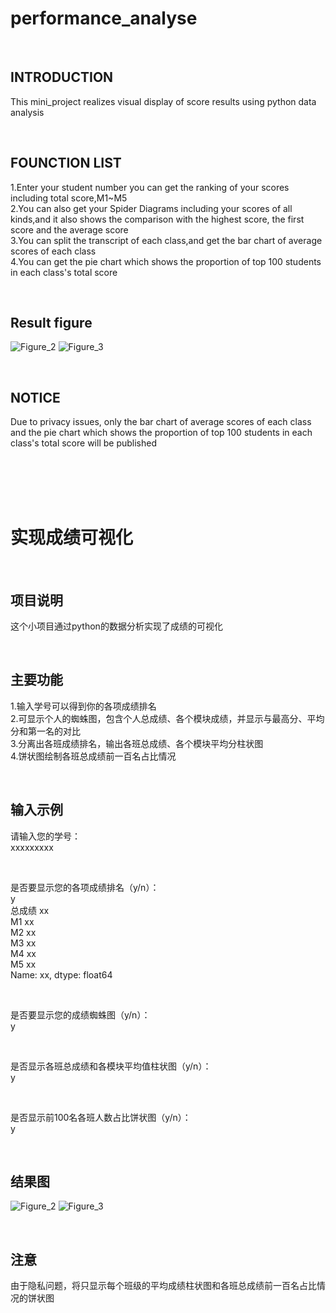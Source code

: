 # performance_analyse

<br/>

## INTRODUCTION
This mini_project realizes visual display of score results using python data analysis

<br/>

## FOUNCTION LIST
1.Enter your student number you can get the ranking of your scores including total score,M1~M5 <br/>
2.You can also get your Spider Diagrams including your scores of all kinds,and it also shows the comparison with the highest score, the first score and the average score <br/>
3.You can split the transcript of each class,and get the bar chart of average scores of each class <br/>
4.You can get the pie chart which shows the proportion of top 100 students in each class's total score <br/>

<br/>

## Result figure
![Figure_2](https://user-images.githubusercontent.com/77818748/201010843-51f5ab59-aeb0-47d6-81a5-4922fa0a61d3.png)
![Figure_3](https://user-images.githubusercontent.com/77818748/201010876-9a25b29d-3d5e-4b18-b582-f6ff33203323.png)

<br/>

## NOTICE
Due to privacy issues, only the bar chart of average scores of each class and the pie chart which shows the proportion of top 100 students in each class's total score will be published

 
 <br/>
 
 <br/>
 
 <br/>
 
 <br/>
 
# 实现成绩可视化

<br/>

## 项目说明

 这个小项目通过python的数据分析实现了成绩的可视化

<br/>

## 主要功能
1.输入学号可以得到你的各项成绩排名 <br/>
2.可显示个人的蜘蛛图，包含个人总成绩、各个模块成绩，并显示与最高分、平均分和第一名的对比 <br/>
3.分离出各班成绩排名，输出各班总成绩、各个模块平均分柱状图 <br/>
4.饼状图绘制各班总成绩前一百名占比情况 <br/>
 
 <br/>

## 输入示例

请输入您的学号：  <br/>
xxxxxxxxx  <br/>

<br/>

是否要显示您的各项成绩排名（y/n）： <br/>
y  <br/>
总成绩 xx    <br/>
M1      xx   <br/>
M2      xx   <br/>
M3      xx   <br/>
M4      xx   <br/>
M5      xx   <br/>
Name: xx, dtype: float64 <br/>

<br/>

是否要显示您的成绩蜘蛛图（y/n）： <br/>
y <br/>

<br/>

是否显示各班总成绩和各模块平均值柱状图（y/n）： <br/>
y <br/>

<br/>

是否显示前100名各班人数占比饼状图（y/n）： <br/> 
y <br/> 

<br/>

## 结果图
![Figure_2](https://user-images.githubusercontent.com/77818748/201010843-51f5ab59-aeb0-47d6-81a5-4922fa0a61d3.png)
![Figure_3](https://user-images.githubusercontent.com/77818748/201010876-9a25b29d-3d5e-4b18-b582-f6ff33203323.png)

<br/>

## 注意
由于隐私问题，将只显示每个班级的平均成绩柱状图和各班总成绩前一百名占比情况的饼状图
